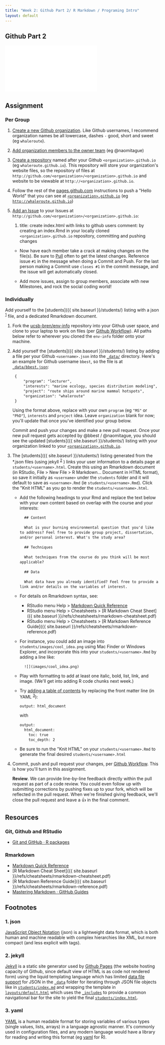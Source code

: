 ```yaml
---
title: "Week 2: Github Part 2/ R Markdown / Programing Intro"
layout: default
---
```

## Github Part 2

![Git Part2 Lecture Notes](gitpart2.pdf)
    

## Assignment

### Per Group

1. [Create a new Github organization](https://help.github.com/articles/creating-a-new-organization-from-scratch/). Like Github usernames, I recommend organization names be all lowercase, dashes `-` good, short and sweet (eg `whaleroute`).

1. [Add organization members to the owner team](https://help.github.com/articles/adding-organization-members-to-a-team/) (eg @naomitague)

1. [Create a repository](https://help.github.com/articles/create-a-repo/) named after your Github `<organization>.github.io` (eg `whaleroute.github.io`). This repository will store your organization's website files, so the repository of files at `http://github.com/<organization>/<organization>.github.io` and website to be viewable at `http://<organization>.github.io`.

1. Follow the rest of the [pages.github.com](https://pages.github.com) instructions to push a "Hello World" that you can see at [`<organization>.github.io`](http://<organization>.github.io) (eg [`http://whaleroute.github.io`](http://whaleroute.github.io))

1. [Add an Issue](https://guides.github.com/features/issues) to your Issues at `http://github.com/<organization>/<organization>.github.io`:

    1. title: create index.html with links to github users
          comment: by creating an index.Rmd in your locally cloned `<organization>.github.io` repository, committing and pushing changes
    
    - Now have each member take a crack at making changes on the file(s). Be sure to [Pull](http://r-pkgs.had.co.nz/git.html#git-pull) often to get the latest changes. Reference issue `#1` in the message when doing a Commit and Push. For the last person making a Commit use `closes #1` in the commit message, and the issue will get automatically closed.
    
    - Add more issues, assign to group members, associate with new Milestones, and rock the social coding world!

### Individually

Add yourself to the [students]({{ site.baseurl }}/students/) listing with a json <sup><a href="#json">1</a></sup> file, and a dedicated Rmarkdown document.

1. Fork the [ucsb-bren/env-info](https://github.com/ucsb-bren/env-info) repository into your Github user space, and clone to your laptop to work on files (per [Github Workflow](../wk00_general/intro.html#8)). All paths below refer to wherever you cloned the `env-info` folder onto your machine.

1. Add yourself the [students]({{ site.baseurl }}/students/) listing by adding a file per your Github `<username>.json` into the [`_data/`](_data/) directory. Here's an example for Github username `bbest`, so the file is at [`_data/bbest.json`](https://github.com/ucsb-bren/env-info/blob/gh-pages/_data/bbest.json):
        
        {
        	"program": "lecturer",
        	"interests": "marine ecology, species distribution modeling",
        	"project": "route ships around marine mammal hotspots",
        	"organization": "whaleroute"
        }

    Using the format above, replace with your own `program` (eg `"MS"` or `"PhD"`), `interests` and `project` idea. Leave `organization` blank for now; you'll update that once you've identified your group below.

    Commit and push your changes and make a new pull request. Once your new pull request gets accepted by @bbest / @naomitague, you should see the updated [students]({{ site.baseurl }}/students/) listing with your organization linked to your [`<organization>.github.io`](http://<organization>.github.io).
    
1. The [students]({{ site.baseurl }}/students/) listing generated from the \*.json files (using jekyll <sup><a href="#jekyll">2</a></sup> ) links your user information to a details page at `students/<username>.html`. Create this using an Rmarkdown document (in RStudio, File > New File > R Markdown... Document in HTML format), so save it initially as `<username>` under the `students` folder and it will default to save as `<username>.Rmd` (ie `students/<username>.Rmd`). Click the "Knit HTML" as you go to render the `students/<username>.html`.

    - Add the following headings to your Rmd and replace the text below with your own content based on overlap with the course and your interests:
    
            ## Content
            
            What is your burning environmental question that you'd like to address? Feel free to provide group project, dissertation, and/or personal interest. What's the study area?
            
            ## Techniques
            
            What techniques from the course do you think will be most applicable?
            
            ## Data
            
            What data have you already identified? Feel free to provide a link and/or details on the variables of interest.
        
    - For details on Rmarkdown syntax, see:
    
        - RStudio menu Help > [Markdown Quick Reference](http://rmarkdown.rstudio.com/authoring_basics.html)
        - RStudio menu Help > Cheatsheets > [R Markdown Cheat Sheet]({{ site.baseurl }}/refs/cheatsheets/rmarkdown-cheatsheet.pdf)
        - RStudio menu Help > Cheatsheets > [R Markdown Reference Guide]({{ site.baseurl }}/refs/cheatsheets/rmarkdown-reference.pdf)

    - For instance, you could add an image into `students/images/cool_idea.png` using Mac Finder or Windows Explorer, and incorporate this into your `students/<username>.Rmd` by adding a line like:
    
            ![](images/cool_idea.png)
            
    - Play with formatting to add at least one italic, bold, list, link, and image. (We'll get into adding R code chunks next week.)
    
    - Try [adding a table of contents](http://rmarkdown.rstudio.com/html_document_format.html#table-of-contents) by replacing the front matter line (in YAML <sup><a href="#yaml">3</a></sup>):
    
          output: html_document
    
      with
      
          output:
            html_document:
              toc: true
              toc_depth: 2
                
    - Be sure to run the "Knit HTML" on your `students/<username>.Rmd` to generate the final desired `students/<username>.html`

1. Commit, push and pull request your changes, per [Github Workflow](../wk00_general/intro.html#8). This is how you'll turn in this assignment. 

    **Review**. We can provide line-by-line feedback directly within the pull request as part of a code review. You could even follow up with submitting corrections by pushing fixes up to your fork, which will be reflected in the pull request. When we're finished giving feedback, we'll close the pull request and leave a :+1: in the final comment.



## Resources

### Git, Github and RStudio

- [Git and GitHub · R packages](http://r-pkgs.had.co.nz/git.html)

### Rmarkdown

- [Markdown Quick Reference](http://rmarkdown.rstudio.com/authoring_basics.html)
- [R Markdown Cheat Sheet]({{ site.baseurl }}/refs/cheatsheets/rmarkdown-cheatsheet.pdf)
- [R Markdown Reference Guide]({{ site.baseurl }}/refs/cheatsheets/rmarkdown-reference.pdf)
- [Mastering Markdown · GitHub Guides](https://guides.github.com/features/mastering-markdown/)

## Footnotes

### 1. json

[JavaScript Object Notation](http://www.json.org/) (json) is a lightweight data format, which is both human and machine readable with complex hierarchies like XML, but more compact (and less explicit with tags).

### 2. jekyll

[Jekyll](http://jekyllrb.com/docs/home/) is a static site generator used by [Github Pages](https://pages.github.com) (the website hosting capacity of Github, since default view of HTML is as code not rendered form) using the liquid templating language which has limited [data file support](http://jekyllrb.com/docs/datafiles/) for JSON in the [`_data`](https://github.com/ucsb-bren/env-info/tree/gh-pages/_data) folder for iterating through JSON file objects like in [`students/index.md`](https://raw.githubusercontent.com/ucsb-bren/env-info/gh-pages/students/index.md) and wrapping the template in [`layouts/default.html`](https://github.com/ucsb-bren/env-info/blob/gh-pages/_layouts/default.html) which uses the [`_includes`](https://github.com/ucsb-bren/env-info/tree/gh-pages/_includes) to provide a common navigational bar for the site to yield the final [`students/index.html`](http://ucsb-bren.github.io/env-info).

### 3. yaml

[YAML](https://en.wikipedia.org/wiki/YAML) is a human readable format for storing variables of various types (single values, lists, arrays) in a language agnostic manner. It's commonly used in configuration files, and any modern language would have a library for reading and writing this format (eg [yaml](https://cran.r-project.org/web/packages/yaml) for R).
